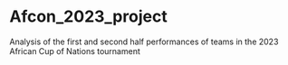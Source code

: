 # Afcon_2023_project
Analysis of the first and second half performances of teams in the 2023 African Cup of Nations tournament 
